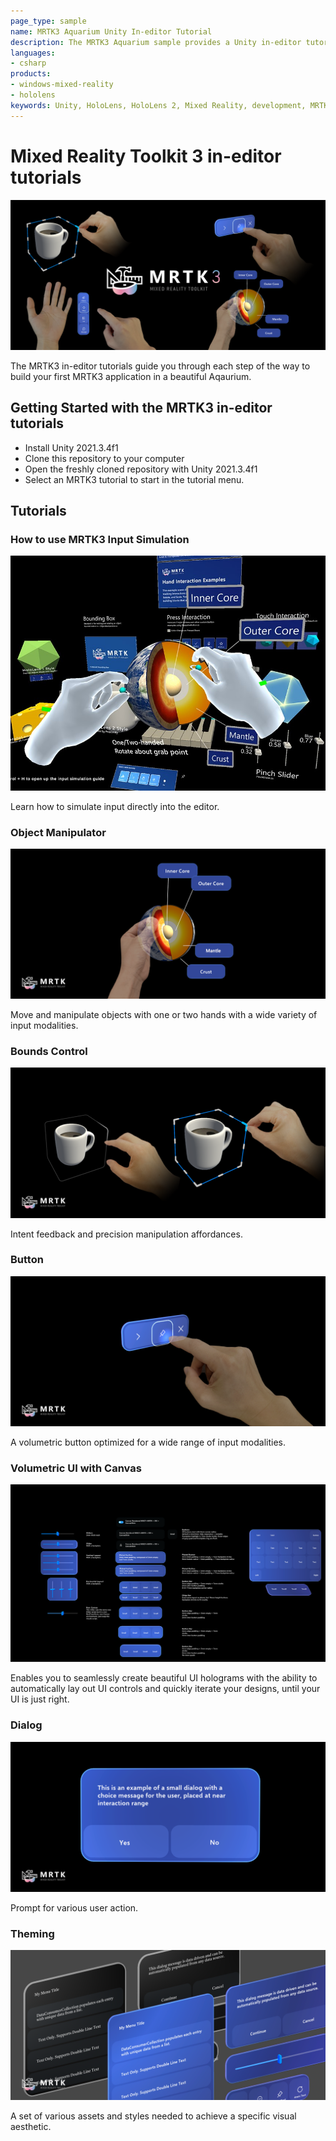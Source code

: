 ```yaml
---
page_type: sample
name: MRTK3 Aquarium Unity In-editor Tutorial
description: The MRTK3 Aquarium sample provides a Unity in-editor tutorial that explores various MRTK3 features.
languages:
- csharp
products:
- windows-mixed-reality
- hololens
keywords: Unity, HoloLens, HoloLens 2, Mixed Reality, development, MRTK3, tutorials, tutorial, Input Simulation, Bounds Control, Button, Volumetric UI, Canvas, Dialog, Theming
---
```


# Mixed Reality Toolkit 3 in-editor tutorials

![MRTK3 in-editor tutorials banner that showcases the Bounds Control, Buttons, Hand Menu, and Object Manipulator features in four corners of the image, starting from top left to top right.](Assets/Images/banner.png)

The MRTK3 in-editor tutorials guide you through each step of the way to build your first MRTK3 application in a beautiful Aqaurium. 

## Getting Started with the MRTK3 in-editor tutorials

* Install Unity 2021.3.4f1
* Clone this repository to your computer
* Open the freshly cloned repository with Unity 2021.3.4f1
* Select an MRTK3 tutorial to start in the tutorial menu.

## Tutorials

### How to use MRTK3 Input Simulation

![Two Simulated Hands manipulating the Two Handed Manipulation Earth GameObject](Assets/Images/input-simulation.jpg)

Learn how to simulate input directly into the editor.

### Object Manipulator

![One hand manipulating the Two Handed Manipulation Earth GameObject](Assets/Images/object-manipulator.png)

Move and manipulate objects with one or two hands with a wide variety of input modalities.

### Bounds Control

![Two examples of a single hand interacting with a cofee cup's Bounds Controls](Assets/Images/bounds-control.png)

Intent feedback and precision manipulation affordances.

### Button

![A single hand pressing an MRTK3 button](Assets/Images/button.png)

A volumetric button optimized for a wide range of input modalities.

### Volumetric UI with Canvas

![A view of the Canvas UI example scene. There are several Canvas UI elements neatly aligned by hand and with MRTK3.](Assets/Images/volumetric-ui.png)

Enables you to seamlessly create beautiful UI holograms with the ability to automatically lay out UI controls and quickly iterate your designs, until your UI is just right.

### Dialog

![A picture of the Dialog example UI.](Assets/Images/dialog.png)

Prompt for various user action.

### Theming

![A black theme and a blue theme are shown next to each other.](Assets/Images/theming.png)

A set of various assets and styles needed to achieve a specific visual aesthetic.
